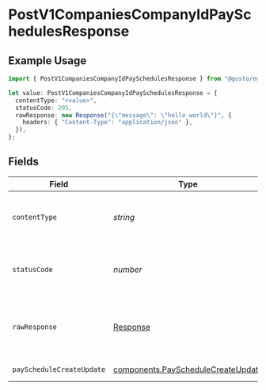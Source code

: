 # PostV1CompaniesCompanyIdPaySchedulesResponse

## Example Usage

```typescript
import { PostV1CompaniesCompanyIdPaySchedulesResponse } from "@gusto/embedded-api/models/operations/postv1companiescompanyidpayschedules.js";

let value: PostV1CompaniesCompanyIdPaySchedulesResponse = {
  contentType: "<value>",
  statusCode: 205,
  rawResponse: new Response("{\"message\": \"hello world\"}", {
    headers: { "Content-Type": "application/json" },
  }),
};
```

## Fields

| Field                                                                                    | Type                                                                                     | Required                                                                                 | Description                                                                              |
| ---------------------------------------------------------------------------------------- | ---------------------------------------------------------------------------------------- | ---------------------------------------------------------------------------------------- | ---------------------------------------------------------------------------------------- |
| `contentType`                                                                            | *string*                                                                                 | :heavy_check_mark:                                                                       | HTTP response content type for this operation                                            |
| `statusCode`                                                                             | *number*                                                                                 | :heavy_check_mark:                                                                       | HTTP response status code for this operation                                             |
| `rawResponse`                                                                            | [Response](https://developer.mozilla.org/en-US/docs/Web/API/Response)                    | :heavy_check_mark:                                                                       | Raw HTTP response; suitable for custom response parsing                                  |
| `payScheduleCreateUpdate`                                                                | [components.PayScheduleCreateUpdate](../../models/components/payschedulecreateupdate.md) | :heavy_minus_sign:                                                                       | Example response                                                                         |
